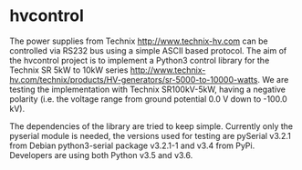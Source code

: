 # hvcontrol

The power supplies from Technix http://www.technix-hv.com can be
controlled via RS232 bus using a simple ASCII based protocol.  The aim
of the hvcontrol project is to implement a Python3 control library
for the Technix SR 5kW to 10kW series
http://www.technix-hv.com/technix/products/HV-generators/sr-5000-to-10000-watts.
We are testing the implementation with Technix SR100kV-5kW, having a
negative polarity (i.e. the voltage range from ground potential 0.0 V
down to -100.0 kV).

The dependencies of the library are tried to keep simple.  Currently
only the pyserial module is needed, the versions used for testing are
pySerial v3.2.1 from Debian python3-serial package v3.2.1-1 and v3.4
from PyPi.  Developers are using both Python v3.5 and v3.6.
